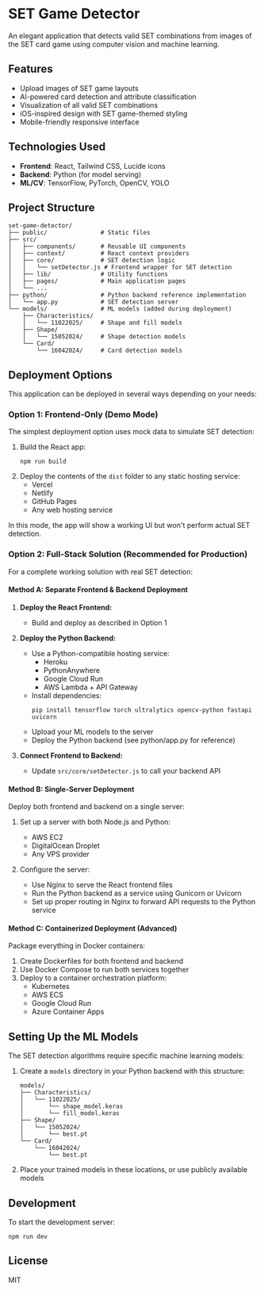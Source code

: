 
# SET Game Detector

An elegant application that detects valid SET combinations from images of the SET card game using computer vision and machine learning.

## Features

- Upload images of SET game layouts
- AI-powered card detection and attribute classification
- Visualization of all valid SET combinations
- iOS-inspired design with SET game-themed styling
- Mobile-friendly responsive interface

## Technologies Used

- **Frontend**: React, Tailwind CSS, Lucide icons
- **Backend**: Python (for model serving)
- **ML/CV**: TensorFlow, PyTorch, OpenCV, YOLO

## Project Structure

```
set-game-detector/
├── public/               # Static files
├── src/
│   ├── components/       # Reusable UI components
│   ├── context/          # React context providers
│   ├── core/             # SET detection logic
│   │   └── setDetector.js # Frontend wrapper for SET detection
│   ├── lib/              # Utility functions
│   ├── pages/            # Main application pages
│   └── ...
├── python/               # Python backend reference implementation
│   └── app.py            # SET detection server
└── models/               # ML models (added during deployment)
    ├── Characteristics/
    │   └── 11022025/     # Shape and fill models
    ├── Shape/
    │   └── 15052024/     # Shape detection models
    └── Card/
        └── 16042024/     # Card detection models
```

## Deployment Options

This application can be deployed in several ways depending on your needs:

### Option 1: Frontend-Only (Demo Mode)

The simplest deployment option uses mock data to simulate SET detection:

1. Build the React app:
   ```
   npm run build
   ```
2. Deploy the contents of the `dist` folder to any static hosting service:
   - Vercel
   - Netlify
   - GitHub Pages
   - Any web hosting service

In this mode, the app will show a working UI but won't perform actual SET detection.

### Option 2: Full-Stack Solution (Recommended for Production)

For a complete working solution with real SET detection:

#### Method A: Separate Frontend & Backend Deployment

1. **Deploy the React Frontend:**
   - Build and deploy as described in Option 1

2. **Deploy the Python Backend:**
   - Use a Python-compatible hosting service:
     - Heroku
     - PythonAnywhere
     - Google Cloud Run
     - AWS Lambda + API Gateway
   - Install dependencies:
     ```
     pip install tensorflow torch ultralytics opencv-python fastapi uvicorn
     ```
   - Upload your ML models to the server
   - Deploy the Python backend (see python/app.py for reference)

3. **Connect Frontend to Backend:**
   - Update `src/core/setDetector.js` to call your backend API

#### Method B: Single-Server Deployment

Deploy both frontend and backend on a single server:

1. Set up a server with both Node.js and Python:
   - AWS EC2
   - DigitalOcean Droplet
   - Any VPS provider

2. Configure the server:
   - Use Nginx to serve the React frontend files
   - Run the Python backend as a service using Gunicorn or Uvicorn
   - Set up proper routing in Nginx to forward API requests to the Python service

#### Method C: Containerized Deployment (Advanced)

Package everything in Docker containers:

1. Create Dockerfiles for both frontend and backend
2. Use Docker Compose to run both services together
3. Deploy to a container orchestration platform:
   - Kubernetes
   - AWS ECS
   - Google Cloud Run
   - Azure Container Apps

## Setting Up the ML Models

The SET detection algorithms require specific machine learning models:

1. Create a `models` directory in your Python backend with this structure:
   ```
   models/
   ├── Characteristics/
   │   └── 11022025/
   │       └── shape_model.keras
   │       └── fill_model.keras
   ├── Shape/
   │   └── 15052024/
   │       └── best.pt
   └── Card/
       └── 16042024/
           └── best.pt
   ```

2. Place your trained models in these locations, or use publicly available models

## Development

To start the development server:

```
npm run dev
```

## License

MIT
